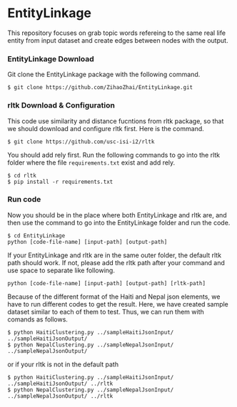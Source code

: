 # EntityLinkage
This repository focuses on grab topic words refereing to the same real life entity from input dataset and create edges between nodes with the output.

### EntityLinkage Download
Git clone the EntityLinkage package with the following command.
```
$ git clone https://github.com/ZihaoZhai/EntityLinkage.git
```

### rltk Download & Configuration
This code use similarity and distance fucntions from rltk package, so that we should download and configure rltk first. Here is the command.
```
$ git clone https://github.com/usc-isi-i2/rltk
```
You should add rely first. Run the following commands to go into the rltk folder where the file `requirements.txt` exist and add rely.
```
$ cd rltk
$ pip install -r requirements.txt
```
### Run code
Now you should be in the place where both EntityLinkage and rltk are, and then use the command to go into the EntityLinkage folder and run the code.
```
$ cd EntityLinkage
python [code-file-name] [input-path] [output-path]
```
If your EntityLinkage and rltk are in the same outer folder, the default rltk path should work. If not, please add the rltk path after your command and use space to separate like following.

```
python [code-file-name] [input-path] [output-path] [rltk-path]
```
Because of the different format of the Haiti and Nepal json elements, we have to run different codes to get the result. Here, we have created sample dataset similar to each of them to test. Thus, we can run them with comands as follows.
```
$ python HaitiClustering.py ../sampleHaitiJsonInput/ ../sampleHaitiJsonOutput/
$ python NepalClustering.py ../sampleNepalJsonInput/ ../sampleNepalJsonOutput/
```
or if your rltk is not in the default path
```
$ python HaitiClustering.py ../sampleHaitiJsonInput/ ../sampleHaitiJsonOutput/ ../rltk
$ python NepalClustering.py ../sampleNepalJsonInput/ ../sampleNepalJsonOutput/ ../rltk
```
